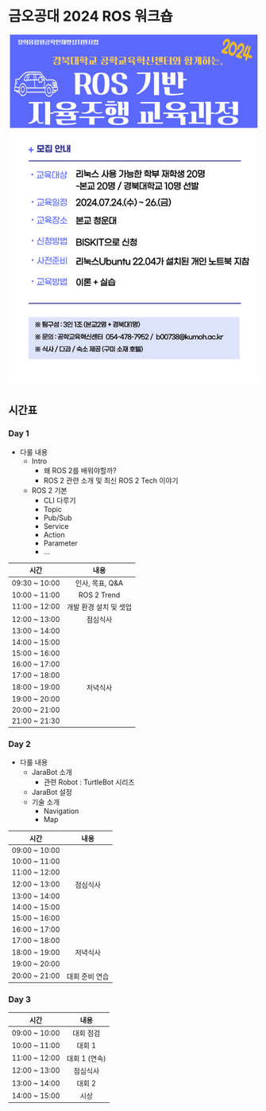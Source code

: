 # 금오공대 2024 ROS 워크숍

![](./img/ad.png)

## 시간표
### Day 1
* 다룰 내용
   * Intro
      * 왜 ROS 2를 배워야할까?
      * ROS 2 관련 소개 및 최신 ROS 2 Tech 이야기
   * ROS 2 기본
      * CLI 다루기
      * Topic
      * Pub/Sub
      * Service
      * Action
      * Parameter
      * ...


| 시간   |      내용      |
|----------|:-------------:|
| 09:30 ~ 10:00 | 인사, 목표, Q&A |
| 10:00 ~ 11:00 | ROS 2 Trend   |
| 11:00 ~ 12:00 | 개발 환경 설치 및 셋업 |
| 12:00 ~ 13:00 | 점심식사 |
| 13:00 ~ 14:00 |  |
| 14:00 ~ 15:00 |  |
| 15:00 ~ 16:00 |  |
| 16:00 ~ 17:00 |  |
| 17:00 ~ 18:00 |  |
| 18:00 ~ 19:00 | 저녁식사  |
| 19:00 ~ 20:00 |  |
| 20:00 ~ 21:00 |  |
| 21:00 ~ 21:30 |  |


### Day 2
* 다룰 내용
   * JaraBot 소개
      * 관련 Robot : TurtleBot 시리즈
   * JaraBot 설정
   * 기술 소개
      * Navigation
      * Map
      

| 시간   |      내용      |
|----------|:-------------:|
| 09:00 ~ 10:00 |  |
| 10:00 ~ 11:00 |  |
| 11:00 ~ 12:00 |  |
| 12:00 ~ 13:00 | 점심식사 |
| 13:00 ~ 14:00 |  |
| 14:00 ~ 15:00 |  |
| 15:00 ~ 16:00 |  |
| 16:00 ~ 17:00 |  |
| 17:00 ~ 18:00 |  |
| 18:00 ~ 19:00 | 저녁식사  |
| 19:00 ~ 20:00 |  |
| 20:00 ~ 21:00 | 대회 준비 연습 |

### Day 3
| 시간   |      내용      |
|----------|:-------------:|
| 09:00 ~ 10:00 | 대회 점검 |
| 10:00 ~ 11:00 | 대회 1 |
| 11:00 ~ 12:00 | 대회 1 (연속) |
| 12:00 ~ 13:00 | 점심식사 |
| 13:00 ~ 14:00 | 대회 2 |
| 14:00 ~ 15:00 | 시상 |

